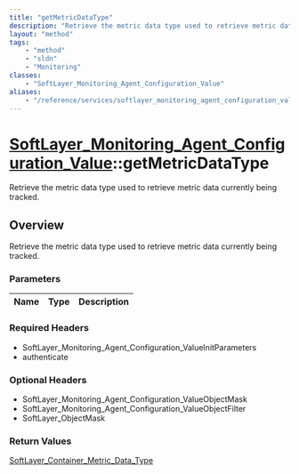 ```yaml
---
title: "getMetricDataType"
description: "Retrieve the metric data type used to retrieve metric data currently being tracked."
layout: "method"
tags:
    - "method"
    - "sldn"
    - "Monitoring"
classes:
    - "SoftLayer_Monitoring_Agent_Configuration_Value"
aliases:
    - "/reference/services/softlayer_monitoring_agent_configuration_value/getMetricDataType"
---
```

# [SoftLayer_Monitoring_Agent_Configuration_Value](/reference/services/SoftLayer_Monitoring_Agent_Configuration_Value)::getMetricDataType

Retrieve the metric data type used to retrieve metric data currently being tracked.


## Overview 
Retrieve the metric data type used to retrieve metric data currently being tracked.

### Parameters 
|Name | Type | Description |
| --- | --- | --- |


### Required Headers
* SoftLayer_Monitoring_Agent_Configuration_ValueInitParameters
* authenticate

### Optional Headers
* SoftLayer_Monitoring_Agent_Configuration_ValueObjectMask
* SoftLayer_Monitoring_Agent_Configuration_ValueObjectFilter
* SoftLayer_ObjectMask

### Return Values
<a href='/reference/datatypes/SoftLayer_Container_Metric_Data_Type'>SoftLayer_Container_Metric_Data_Type </a>

